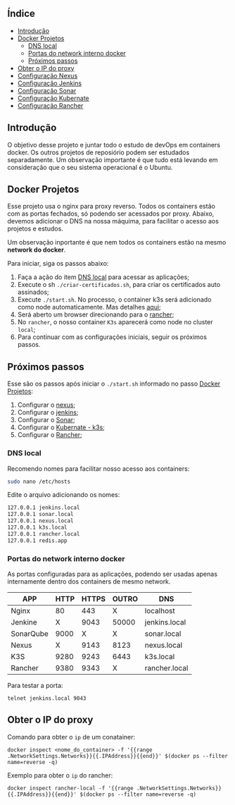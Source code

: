 ## Índice

* [Introdução](#introducao)
* [Docker Projetos](#docker-projetos)
    * [DNS local](#dns-local)
    * [Portas do network interno docker](#portas-do-network-interno-docker)
    * [Próximos passos](#próximos-passos)
* [Obter o IP do proxy](#obter-o-ip-do-proxy)
* [Configuração Nexus](./doc/nexus/README.md)
* [Configuração Jenkins](./doc/jenkins/README.md)
* [Configuração Sonar](./doc/sonar/README.md)
* [Configuração Kubernate](./doc/k3s/README.md)
* [Configuração Rancher](./doc/rancher/README.md)

## Introdução <a name="introducao"></a>

O objetivo desse projeto e juntar todo o estudo de devOps em containers docker. Os outros projetos de reposiório podem ser estudados separadamente. Um observação importante é que tudo está levando em consideração que o seu sistema operacional é o Ubuntu.

## Docker Projetos <a name="docker-projetos"></a>

Esse projeto usa o nginx para proxy reverso. Todos os containers estão com as portas fechados, só podendo ser acessados por proxy. Abaixo, devemos adicionar o DNS na nossa máquima, para facilitar o acesso aos projetos e estudos.

Um observação inportante é que nem todos os containers estão na mesmo **network do docker**.

Para iniciar, siga os passos abaixo:

1. Faça a ação do item [DNS local](#dns-local) para acessar as aplicações;
2. Execute o sh `./criar-certificados.sh`, para criar os certificados auto assinados;
3. Execute `./start.sh`. No processo, o container k3s será adicionado como node automaticamente. Mas detalhes [aqui](./doc/start/README.md);
4. Será aberto um browser direcionando para o [rancher](https://rancher.local/dashboard/auth/setup);
5. No `rancher`, o nosso container `K3s` aparecerá como node no cluster `local`;
6. Para continuar com as configurações iniciais, seguir os próximos passos.

## Próximos passos <a name="próximos-passos"></a>

Esse são os passos após iniciar o `./start.sh` informado no passo [Docker Projetos](#docker-projetos):

1. Configurar o [nexus](./doc/nexus/README.md);
2. Configurar o [jenkins](./doc/jenkins/README.md);
3. Configurar o [Sonar](./doc/sonar/README.md);
4. Configurar o [Kubernate - k3s](./doc/k3s/README.md);
5. Configurar o [Rancher](./doc/rancher/README.md);


### DNS local <a name="dns-local"></a>

Recomendo nomes para facilitar nosso acesso aos containers:

```bash
sudo nano /etc/hosts
```

Edite o arquivo adicionando os nomes:

```bash
127.0.0.1 jenkins.local
127.0.0.1 sonar.local
127.0.0.1 nexus.local
127.0.0.1 k3s.local
127.0.0.1 rancher.local
127.0.0.1 redis.app
```

### Portas do network interno docker <a name="portas-do-network-interno-docker"></a>

As portas configuradas para as aplicações, podendo ser usadas apenas internamente dentro dos containers de mesmo network.

| APP | HTTP | HTTPS | OUTRO | DNS |
|---|---|---|---|---|
| Nginx | 80 | 443 | X | localhost |
| Jenkine | X | 9043 | 50000 | jenkins.local |
| SonarQube | 9000 | X | X | sonar.local |
| Nexus | X | 9143 | 8123 | nexus.local |
| K3S | 9280 | 9243 | 6443 | k3s.local |
| Rancher | 9380 | 9343 | X | rancher.local |


Para testar a porta:

```shell
telnet jenkins.local 9043
```

## Obter o IP do proxy <a name="obter-o-ip-do-proxy"></a>

Comando para obter o `ip` de um conatainer:

```shell
docker inspect <nome_do_container> -f '{{range .NetworkSettings.Networks}}{{.IPAddress}}{{end}}' $(docker ps --filter name=reverse -q)
```

Exemplo para obter o `ip` do rancher:

```shell
docker inspect rancher-local -f '{{range .NetworkSettings.Networks}}{{.IPAddress}}{{end}}' $(docker ps --filter name=reverse -q)
```